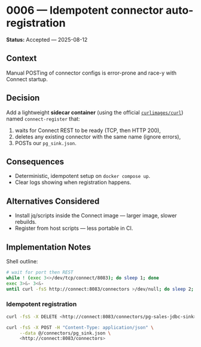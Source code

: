 # 0006 — Idempotent connector auto-registration

**Status:** Accepted — 2025-08-12

## Context

Manual POSTing of connector configs is error-prone and race-y with Connect startup.

## Decision

Add a lightweight **sidecar container** (using the official [`curlimages/curl`](https://hub.docker.com/r/curlimages/curl)) named `connect-register` that:

1) waits for Connect REST to be ready (TCP, then HTTP 200),
2) deletes any existing connector with the same name (ignore errors),
3) POSTs our `pg_sink.json`.

## Consequences

- Deterministic, idempotent setup on `docker compose up`.
- Clear logs showing when registration happens.

## Alternatives Considered

- Install jq/scripts inside the Connect image — larger image, slower rebuilds.
- Register from host scripts — less portable in CI.

## Implementation Notes

Shell outline:

```sh
# wait for port then REST
while ! (exec 3<>/dev/tcp/connect/8083); do sleep 1; done
exec 3>&- 3<&-
until curl -fsS http://connect:8083/connectors >/dev/null; do sleep 2; done
```

### Idempotent registration

```sh
curl -fsS -X DELETE <http://connect:8083/connectors/pg-sales-jdbc-sink> || true
```

```sh
curl -fsS -X POST -H "Content-Type: application/json" \
     --data @/connectors/pg_sink.json \
     <http://connect:8083/connectors>
```

